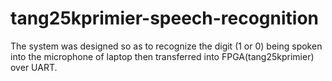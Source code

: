 # tang25kprimier-speech-recognition
The system was designed so as to recognize the digit (1 or 0) being spoken into the microphone of laptop then transferred into FPGA(tang25kprimier) over UART. 
